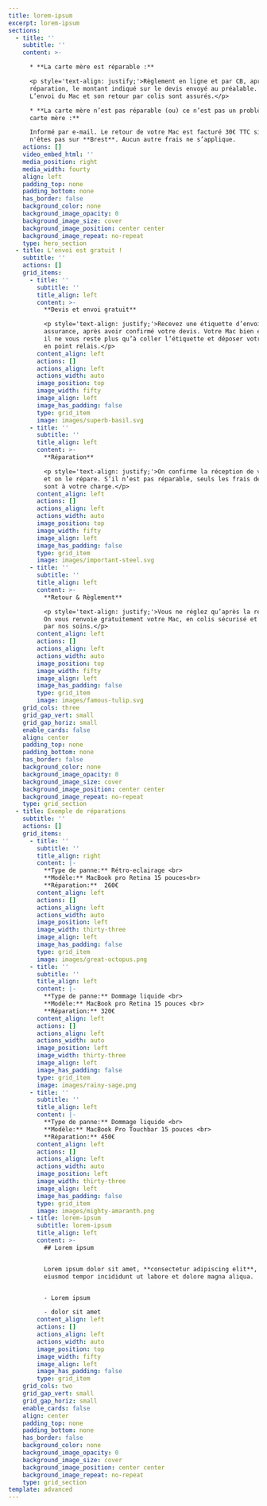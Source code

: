 ```yaml
---
title: lorem-ipsum
excerpt: lorem-ipsum
sections:
  - title: ''
    subtitle: ''
    content: >-

      * **La carte mère est réparable :** 

      <p style='text-align: justify;'>Règlement en ligne et par CB, après
      réparation, le montant indiqué sur le devis envoyé au préalable.
      L’envoi du Mac et son retour par colis sont assurés.</p>

      * **La carte mère n’est pas réparable (ou) ce n’est pas un problème de
      carte mère :** 

      Informé par e-mail. Le retour de votre Mac est facturé 30€ TTC si vous
      n'êtes pas sur **Brest**. Aucun autre frais ne s’applique. 
    actions: []
    video_embed_html: ''
    media_position: right
    media_width: fourty
    align: left
    padding_top: none
    padding_bottom: none
    has_border: false
    background_color: none
    background_image_opacity: 0
    background_image_size: cover
    background_image_position: center center
    background_image_repeat: no-repeat
    type: hero_section
  - title: L'envoi est gratuit !
    subtitle: ''
    actions: []
    grid_items:
      - title: ''
        subtitle: ''
        title_align: left
        content: >-
          **Devis et envoi gratuit**

          <p style='text-align: justify;'>Recevez une étiquette d’envoi avec
          assurance, après avoir confirmé votre devis. Votre Mac bien emballé,
          il ne vous reste plus qu’à coller l’étiquette et déposer votre colis
          en point relais.</p>
        content_align: left
        actions: []
        actions_align: left
        actions_width: auto
        image_position: top
        image_width: fifty
        image_align: left
        image_has_padding: false
        type: grid_item
        image: images/superb-basil.svg
      - title: ''
        subtitle: ''
        title_align: left
        content: >-
          **Réparation**

          <p style='text-align: justify;'>On confirme la réception de votre Mac
          et on le répare. S’il n’est pas réparable, seuls les frais de retour
          sont à votre charge.</p>
        content_align: left
        actions: []
        actions_align: left
        actions_width: auto
        image_position: top
        image_width: fifty
        image_align: left
        image_has_padding: false
        type: grid_item
        image: images/important-steel.svg
      - title: ''
        subtitle: ''
        title_align: left
        content: >-
          **Retour & Règlement**

          <p style='text-align: justify;'>Vous ne réglez qu’après la réparation.
          On vous renvoie gratuitement votre Mac, en colis sécurisé et assuré
          par nos soins.</p>
        content_align: left
        actions: []
        actions_align: left
        actions_width: auto
        image_position: top
        image_width: fifty
        image_align: left
        image_has_padding: false
        type: grid_item
        image: images/famous-tulip.svg
    grid_cols: three
    grid_gap_vert: small
    grid_gap_horiz: small
    enable_cards: false
    align: center
    padding_top: none
    padding_bottom: none
    has_border: false
    background_color: none
    background_image_opacity: 0
    background_image_size: cover
    background_image_position: center center
    background_image_repeat: no-repeat
    type: grid_section
  - title: Exemple de réparations
    subtitle: ''
    actions: []
    grid_items:
      - title: ''
        subtitle: ''
        title_align: right
        content: |-
          **Type de panne:** Rétro-eclairage <br>
          **Modèle:** MacBook pro Retina 15 pouces<br>
          **Réparation:**  260€
        content_align: left
        actions: []
        actions_align: left
        actions_width: auto
        image_position: left
        image_width: thirty-three
        image_align: left
        image_has_padding: false
        type: grid_item
        image: images/great-octopus.png
      - title: ''
        subtitle: ''
        title_align: left
        content: |-
          **Type de panne:** Dommage liquide <br>
          **Modèle:** MacBook pro Retina 15 pouces <br>
          **Réparation:** 320€
        content_align: left
        actions: []
        actions_align: left
        actions_width: auto
        image_position: left
        image_width: thirty-three
        image_align: left
        image_has_padding: false
        type: grid_item
        image: images/rainy-sage.png
      - title: ''
        subtitle: ''
        title_align: left
        content: |-
          **Type de panne:** Dommage liquide <br>
          **Modèle:** MacBook Pro Touchbar 15 pouces <br>
          **Réparation:** 450€ 
        content_align: left
        actions: []
        actions_align: left
        actions_width: auto
        image_position: left
        image_width: thirty-three
        image_align: left
        image_has_padding: false
        type: grid_item
        image: images/mighty-amaranth.png
      - title: lorem-ipsum
        subtitle: lorem-ipsum
        title_align: left
        content: >-
          ## Lorem ipsum


          Lorem ipsum dolor sit amet, **consectetur adipiscing elit**, sed do
          eiusmod tempor incididunt ut labore et dolore magna aliqua.


          - Lorem ipsum

          - dolor sit amet
        content_align: left
        actions: []
        actions_align: left
        actions_width: auto
        image_position: top
        image_width: fifty
        image_align: left
        image_has_padding: false
        type: grid_item
    grid_cols: two
    grid_gap_vert: small
    grid_gap_horiz: small
    enable_cards: false
    align: center
    padding_top: none
    padding_bottom: none
    has_border: false
    background_color: none
    background_image_opacity: 0
    background_image_size: cover
    background_image_position: center center
    background_image_repeat: no-repeat
    type: grid_section
template: advanced
---
```

